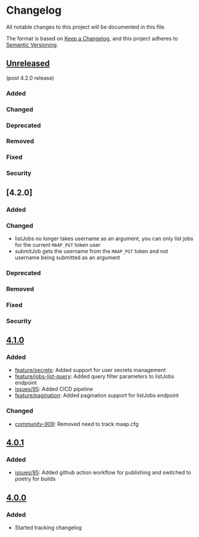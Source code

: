 # Changelog
All notable changes to this project will be documented in this file.

The format is based on [Keep a Changelog](https://keepachangelog.com/en/1.0.0/),
and this project adheres to [Semantic Versioning](https://semver.org/spec/v2.0.0.html).

## [Unreleased]
(post 4.2.0 release)
### Added
### Changed
### Deprecated
### Removed
### Fixed
### Security

## [4.2.0]
### Added
### Changed
- listJobs no longer takes username as an argument, you can only list jobs for the current `MAAP_PGT` token user
- submitJob gets the username from the `MAAP_PGT` token and not username being submitted as an argument 
### Deprecated
### Removed
### Fixed
### Security

## [4.1.0]
### Added
- [feature/secrets](https://github.com/MAAP-Project/Community/issues/1048): Added support for user secrets management
- [feature/jobs-list-query](https://github.com/MAAP-Project/maap-api-nasa/issues/130): Added query filter parameters to listJobs endpoint
- [issues/95](https://github.com/MAAP-Project/maap-py/issues/95): Added CICD pipeline
- [feature/pagination](https://github.com/MAAP-Project/Community/issues/1027): Added pagination support for listJobs endpoint

### Changed
- [community-909](https://github.com/MAAP-Project/Community/issues/909): Removed need to track maap.cfg

## [4.0.1]
### Added
- [issues/95](https://github.com/MAAP-Project/maap-py/issues/95): Added github action workflow for publishing and switched to poetry for builds

## [4.0.0]
### Added
- Started tracking changelog

[Unreleased]: https://github.com/MAAP-Project/maap-py/compare/v4.1.0...develop
[4.1.0]: https://github.com/MAAP-Project/maap-py/compare/v4.0.1...v4.1.0
[4.0.1]: https://github.com/MAAP-Project/maap-py/compare/v4.0.0...v4.0.1
[4.0.0]: https://github.com/MAAP-Project/maap-py/compare/1cd11b6e05781d757b8bad7e6e899855ce3e3682...v4.0.0